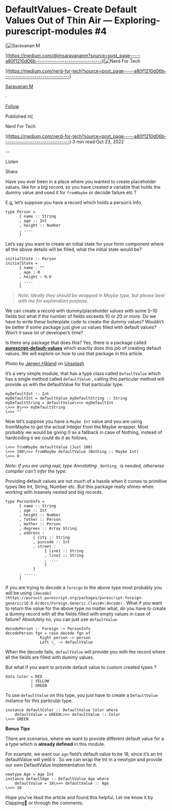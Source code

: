 DefaultValues- Create Default Values Out of Thin Air — Exploring-purescript-modules #4
======================================================================================

[![Saravanan M](https://miro.medium.com/v2/resize:fill:88:88/1*fSLksJqmsL7E-IcsJXHrkw.jpeg)

](https://medium.com/@imsaravananm?source=post_page-----a80f1210d06b--------------------------------)[![Nerd For Tech](https://miro.medium.com/v2/resize:fill:48:48/1*53-lvCPnPV4sTOmvcITDxw.png)

](https://medium.com/nerd-for-tech?source=post_page-----a80f1210d06b--------------------------------)

[Saravanan M](https://medium.com/@imsaravananm?source=post_page-----a80f1210d06b--------------------------------)

·

[Follow](https://medium.com/m/signin?actionUrl=https%3A%2F%2Fmedium.com%2F_%2Fsubscribe%2Fuser%2F31a87164ab1a&operation=register&redirect=https%3A%2F%2Fmedium.com%2Fnerd-for-tech%2Fdefaultvalues-create-default-values-out-of-thin-air-exploring-purescript-modules-4-a80f1210d06b&user=Saravanan+M&userId=31a87164ab1a&source=post_page-31a87164ab1a----a80f1210d06b---------------------post_header-----------)

Published in[

Nerd For Tech

](https://medium.com/nerd-for-tech?source=post_page-----a80f1210d06b--------------------------------)·3 min read·Oct 23, 2022

\--

Listen

Share

Have you ever been in a place where you wanted to create placeholder values, like for a big record, so you have created a variable that holds the dummy value and used it for `fromMaybe` or decode failure etc ?

E.g, let’s suppose you have a record which holds a person’s Info,

```
type Person =   
      { name :: String  
      , age :: Int   
      , height :: Number   
      , ....  
      }
```

Let’s say you want to create an initial state for your form component where all the above details will be filled, what the initial state would be?

```
initialState :: Person  
initialState =   
      { name : ""  
      , age : 0  
      , height : 0.0  
      , ....  
      }
```

> _Note: Ideally they should be wrapped in Maybe type, but please bear with me for explanation purpose._

We can create a record with dummy/placeholder values with some 5–10 fields but what if the number of fields exceeds 10 or 20 or more. Do we have to write these boilerplate code to create the dummy values? Wouldn’t be better if some package just give us values filled with default values? Won’t it save lot of developer’s time?

Is there any package that does this? Yes, there is a package called [**purescript-default-values**](https://pursuit.purescript.org/packages/purescript-default-values/1.0.1) which exactly does this job of creating default values. We will explore on how to use that package in this article.

Photo by [Jørgen Håland](https://unsplash.com/@jhaland?utm_source=unsplash&utm_medium=referral&utm_content=creditCopyText) on [Unsplash](https://unsplash.com/s/photos/twins?utm_source=unsplash&utm_medium=referral&utm_content=creditCopyText)

It’s a very simple module, that has a type class called `DefaultValue` which has a single method called `defaultValue` , calling this particular method will provide us with the defaultValue for that particular type.

```
myDefaultInt :: Int  
myDefaultInt = defaultValue myDefaultString :: String  
myDefaultString = defaultValue\>>> myDefaultInt  
\>>> 0\>>> myDefaultString  
\>>> ""
```

Now let’s suppose you have a `Maybe Int` value and you are using fromMaybe to get the actual Integer from the Maybe wrapper. Most probably we would be giving 0 as a fallback in case of Nothing, instead of hardcoding `0` we could do it as follows,

```
\>>> fromMaybe defaultValue (Just 100)  
\>>> 100\>>> fromMaybe defaultValue (Nothing :: Maybe Int)  
\>>> 0
```

_Note: If you are using repl, type Annotating_ `_Nothing_` _is needed, otherwise compiler can’t infer the type._

Providing default values are not much of a hassle when it comes to primitive types like Int, String, Number etc. But this package really shines when working with insanely nested and big records.

```
type PersonInfo =   
      { name :: String  
      , age :: Int   
      , height :: Number  
      , father :: Person   
      , mother :: Person  
      , degrees :: Array String  
      , address :   
            { city :: String  
            , pincode :: Int  
            , street :   
                 { line1 :: String    
                 , line2 :: String  
                 , ....  
                 }  
            }  
      , .....   
      }
```

If you are trying to decode a `foreign` to the above type most probably you will be using `[decode](https://pursuit.purescript.org/packages/purescript-foreign-generic/10.0.0/docs/Foreign.Generic.Class#v:decode)` . What if you want to return the value for the above type no matter what, do you have to create a dummy record with all the fields filled with empty values in case of failure? Absolutely no, you can just use `defaultValue`

```
decodePerson :: Foreign -> PersonInfo  
decodePerson fgn = case decode fgn of   
               Right person -> person   
               Left \_ -> defaultValue
```

When the decode fails, `defaultValue` will provide you with the record where all the fields are filled with dummy values.

But what if you want to provide default value to custom created types ?

```
data Color = RED   
           | YELLOW  
           | GREEN
```

To use `defaultValue` on this type, you just have to create a `DefaultValue` instance for this particular type.

```
instance defaultColor :: DefaultValue Color where   
    defaultValue = GREEN\>>> defaultValue :: Color  
\>>> GREEN
```

**Bonus Tips**

There are scenarios, where we want to provide different default value for a a type which is **already defined** in this module.

For example, we want our `age` field’s default value to be 18, since it’s an Int defaultValue will yield `0` . So we can wrap the Int in a newtype and provide our own DefaultValue Implementation for it.

```
newtype Age = Age Int  
instance defaultAge :: DefaultValue Age where   
    defaultValue = 18\>>> defaultValue :: Age  
\>>> 18
```

Hope you’ve liked the article and found this helpful, Let me know it by Clapping👏 or through the comments.